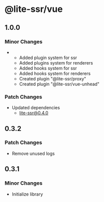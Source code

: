 # @lite-ssr/vue

## 1.0.0

### Minor Changes

- - Added plugin system for ssr
  - Added plugins system for renderers
  - Added hooks system for ssr
  - Added hooks system for renderers
  - Created plugin "@lite-ssr/proxy"
  - Created plugin "@lite-ssr/vue-unhead"

### Patch Changes

- Updated dependencies
  - lite-ssr@0.4.0

## 0.3.2

### Patch Changes

- Remove unused logs

## 0.3.1

### Minor Changes

- Initialize library
